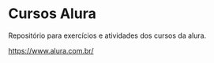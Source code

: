 # Cursos Alura

Repositório para exercícios e atividades dos cursos da alura.

https://www.alura.com.br/
